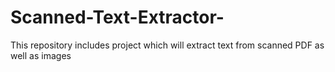 # Scanned-Text-Extractor-
This repository includes project which will extract text from scanned PDF as well as images 
